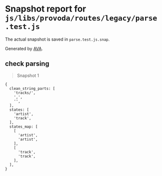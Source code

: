 # Snapshot report for `js/libs/provoda/routes/legacy/parse.test.js`

The actual snapshot is saved in `parse.test.js.snap`.

Generated by [AVA](https://ava.li).

## check parsing

> Snapshot 1

    {
      clean_string_parts: [
        'tracks/',
        ',',
        '',
      ],
      states: [
        'artist',
        'track',
      ],
      states_map: [
        [
          'artist',
          'artist',
        ],
        [
          'track',
          'track',
        ],
      ],
    }
